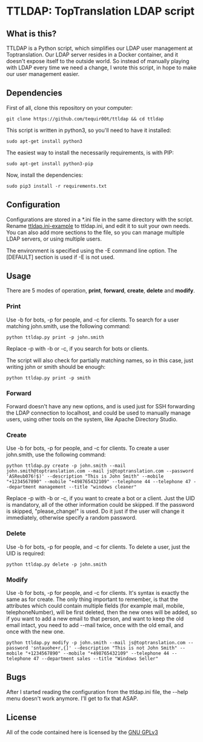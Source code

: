 # TTLDAP: TopTranslation LDAP script

## What is this?

TTLDAP is a Python script, which simplifies our LDAP user management
at Toptranslation. Our LDAP server resides in a Docker container, and
it doesn't expose itself to the outside world. So instead of manually
playing with LDAP every time we need a change, I wrote this script, in
hope to make our user management easier.

## Dependencies

First of all, clone this repository on your computer:
```
git clone https://github.com/tequir00t/ttldap && cd ttldap
```
This script is written in python3, so you'll need to have it installed:
```
sudo apt-get install python3
```
The easiest way to install the necessarily requirements, is with PIP:
```
sudo apt-get install python3-pip
```
Now, install the dependencies:
```
sudo pip3 install -r requirements.txt
```

## Configuration

Configurations are stored in a *.ini file in the same directory with
the script. Rename [ttldap.ini-example](ttldap.ini-example) to ttldap.ini, and edit it to
suit your own needs. You can also add more sections to the file, so
you can manage multiple LDAP servers, or using multiple users.

The environment is specified using the -E command line option. The
[DEFAULT] section is used if -E is not used.

## Usage

There are 5 modes of operation, **print**, **forward**, **create**,
**delete** and **modify**.

### Print

Use -b for bots, -p for people, and -c for clients. To search for a
user matching john.smith, use the following command:

```
python ttldap.py print -p john.smith
```
Replace -p with -b or -c, if you search for bots or clients.

The script will also check for partially matching names, so in this
case, just writing john or smith should be enough:
```
python ttldap.py print -p smith
```

### Forward

Forward doesn't have any new options, and is used just for SSH
forwarding the LDAP connection to localhost, and could be used to
manually manage users, using other tools on the system, like Apache
Directory Studio.

### Create

Use -b for bots, -p for people, and -c for clients. To create a user
john.smith, use the following command:

```
python ttldap.py create -p john.smith --mail john.smith@toptranslation.com --mail js@toptranslation.com --password 'ASReub076!$)' --description "This is John Smith" --mobile "+1234567890" --mobile "+498765432109" --telephone 44 --telephone 47 --department management --title "windows cleaner"
```

Replace -p with -b or -c, if you want to create a bot or a client.
Just the UID is mandatory, all of the other information could be
skipped. If the password is skipped, "please_change!" is used. Do it
just if the user will change it immediately, otherwise specify a
random password.

### Delete

Use -b for bots, -p for people, and -c for clients. To delete a user,
just the UID is required:

```
python ttldap.py delete -p john.smith
```

### Modify

Use -b for bots, -p for people, and -c for clients. It's syntax is
exactly the same as for create. The only thing important to remember,
is that the attributes which could contain multiple fields (for
example mail, mobile, telephoneNumber), will be first deleted, then
the new ones will be added, so if you want to add a new email to that
person, and want to keep the old email intact, you need to add --mail
twice, once with the old email, and once with the new one.

```
python ttldap.py modify -p john.smith --mail js@toptranslation.com --password 'sntauohe+r,{]' --description "This is not John Smith" --mobile "+1234567890" --mobile "+498765432109" --telephone 44 --telephone 47 --department sales --title "Windows Seller"
```

## Bugs

After I started reading the configuration from the ttldap.ini file,
the --help menu doesn't work anymore. I'll get to fix that ASAP.

## License

All of the code contained here is licensed by the [GNU GPLv3](LICENSE)
